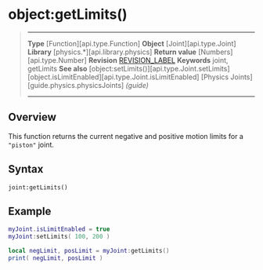 # object:getLimits()

> --------------------- ------------------------------------------------------------------------------------------
> __Type__              [Function][api.type.Function]
> __Object__            [Joint][api.type.Joint]
> __Library__           [physics.*][api.library.physics]
> __Return value__      [Numbers][api.type.Number]
> __Revision__          [REVISION_LABEL](REVISION_URL)
> __Keywords__          joint, getLimits
> __See also__          [object:setLimits()][api.type.Joint.setLimits]
>								[object.isLimitEnabled][api.type.Joint.isLimitEnabled]
>								[Physics Joints][guide.physics.physicsJoints] _(guide)_
> --------------------- ------------------------------------------------------------------------------------------


## Overview

This function returns the current negative and positive motion limits for a `"piston"` joint.

## Syntax

	joint:getLimits()

## Example

``````lua
myJoint.isLimitEnabled = true 
myJoint:setLimits( 100, 200 )

local negLimit, posLimit = myJoint:getLimits()
print( negLimit, posLimit )
``````